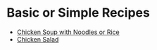 # Basic or Simple Recipes
- [Chicken Soup with Noodles or Rice](../recipes/chicken_soup.md)
- [Chicken Salad](../recipes/chicken_salad.md)
